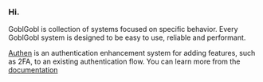 ### Hi.

GoblGobl is collection of systems focused on specific behavior. Every GoblGobl system is designed to be easy to use, reliable and performant. 

[Authen](https://github.com/goblgobl/authen) is an authentication enhancement system for adding features, such as 2FA, to an existing authentication flow. You can learn more from the [documentation](https://www.goblgobl.com/docs/authen/)
